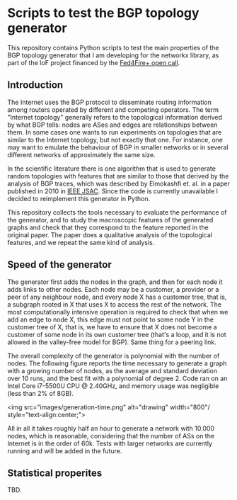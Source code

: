 # Scripts to test the BGP topology generator

This repository contains Python scripts to test the main properties of the BGP topology generator that I am developing for the networkx library, as part of the IoF project financed by the [Fed4Fire+ open call](https://www.fed4fire.eu/event/5th-fed4fire-open-call-experiments/).

## Introduction
The Internet uses the BGP protocol to disseminate routing information among routers operated by different and competing operators. The term "Internet topology" generally refers to the topological information derived by what BGP tells: nodes are ASes and edges are relationships between them.
In some cases one wants to run experiments on topologies that are similar to the Internet topology, but not exactly that one. For instance, one may want to emulate the behaviour of BGP in smaller networks or in several different networks of approximately the same size.

In the scientific literature there is one algorithm that is used to generate random topologies with features that are similar to those that derived by the analysis of BGP traces, which was described by Elmokashfi et. al. in a paper published in 2010 in [IEEE JSAC](https://ieeexplore.ieee.org/abstract/document/5586438). Since the code is currently unavailable I decided to reimplement this generator in Python.

This repository collects the tools necessary to evaluate the performance of the generator, and to study the macroscopic features of the generated graphs and check that they correspond to the feature reported in the original paper. The paper does a qualitative analysis of the topological features, and we repeat the same kind of analysis. 

## Speed of the generator

The generator first adds the nodes in the graph, and then for each node it adds links to other nodes. Each node may be a customer, a provider or a peer of any neighbour node, and every node X has a customer tree, that is, a subgraph rooted in X that uses X to access the rest of the network. The most computationally intensive operation is required to check that when we add an edge to node X, this edge must not point to some node Y in the customer tree of X, that is, we have to ensure that X does not become a customer of some node in its own customer tree (that's a loop, and it is not allowed in the valley-free model for BGP). Same thing for a peering link.

The overall complexity of the generator is polynomial with the number of nodes.
The following figure reports the time necessary to generate a graph with a growing number of nodes, as the average and standard deviation over 10 runs, and the best fit with a polynomial of degree 2.
Code ran on an Intel Core i7-5500U CPU @ 2.40GHz, and memory usage was negligible (less than 2% of 8GB).


<img src="images/generation-time.png" alt="drawing" width="800"/ style="text-align:center;">

All in all it takes roughly half an hour to generate a network with 10.000 nodes, which is reasonable, considering that the number of ASs on the Internet is in the order of 60k. Tests with larger networks are currently running and will be added in the future.

## Statistical properites

TBD.
